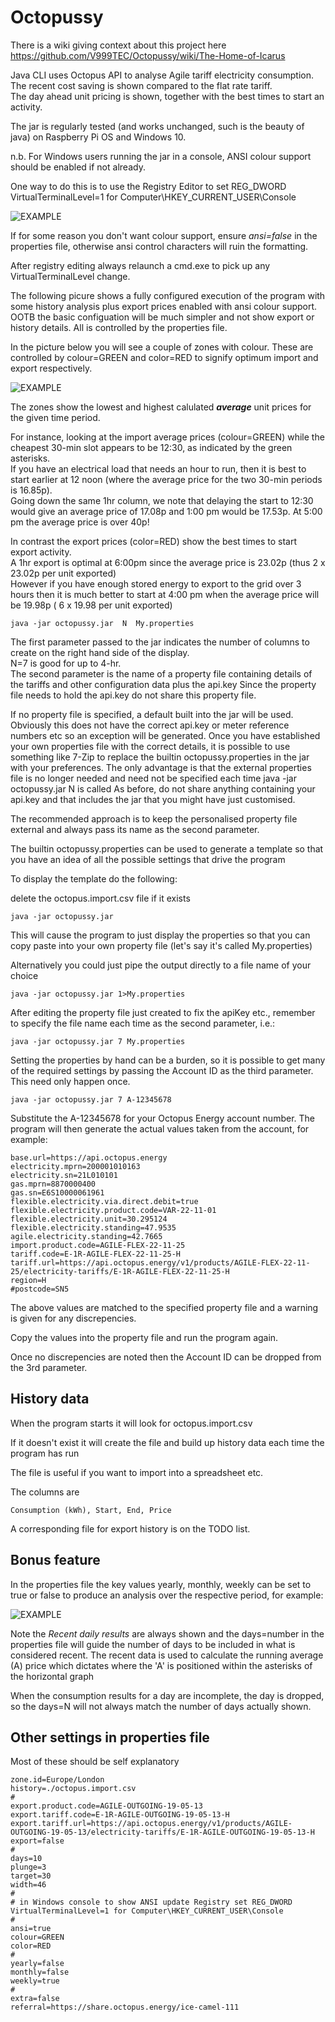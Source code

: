 # Octopussy

There is a wiki giving context about this project here https://github.com/V999TEC/Octopussy/wiki/The-Home-of-Icarus  

Java CLI uses Octopus API to analyse Agile tariff electricity consumption.  
The recent cost saving is shown compared to the flat rate tariff.  
The day ahead unit pricing is shown, together with the best times to start an activity.

The jar is regularly tested (and works unchanged, such is the beauty of java) on Raspberry Pi OS and Windows 10.

n.b.
For Windows users running the jar in a console, ANSI colour support should be enabled if not already.

One way to do this is to  use the Registry Editor to
set REG_DWORD VirtualTerminalLevel=1 for Computer\HKEY_CURRENT_USER\Console

![EXAMPLE](/assets/Octopussy4.JPG?raw=true "Picture 4")

If for some reason you don't want colour support, ensure *ansi=false* in the properties file, otherwise ansi control characters will ruin the formatting.

After registry editing always relaunch a cmd.exe to pick up any VirtualTerminalLevel change.

The following picure shows a fully configured execution of the program with some history analysis plus export prices enabled with ansi colour support.
OOTB the basic configuation will be much simpler and not show export or history details. All is controlled by the properties file.

In the picture below you will see a couple of zones with colour. These are controlled by colour=GREEN and color=RED to signify optimum import and export respectively.

![EXAMPLE](/assets/Octopussy6.JPG?raw=true "Picture 6")

The zones show the lowest and highest calulated _**average**_ unit prices for the given time period.

For instance, looking at the import average prices (colour=GREEN) while the cheapest 30-min slot appears to be 12:30, as indicated by the green asterisks.  
If you have an electrical load that needs an hour to run, then it is best to start earlier at 12 noon (where the average price for the two 30-min periods is 16.85p).  
Going down the same 1hr column, we note that delaying the start to 12:30 would give an average price of 17.08p and 1:00 pm would be 17.53p. At 5:00 pm the average price is over 40p!

In contrast the export prices (color=RED) show the best times to start export activity.  
A 1hr export is optimal at 6:00pm since the average price is 23.02p (thus 2 x 23.02p per unit exported)  
However if you have enough stored energy to export to the grid over 3 hours then it is much better to start at 4:00 pm when the average price will be 19.98p ( 6 x 19.98 per unit exported)

```
java -jar octopussy.jar  N  My.properties
```
The first parameter passed to the jar indicates the number of columns to create on the right hand side of the display.  
N=7 is good for up to 4-hr.  
The second parameter is the name of a property file containing details of the tariffs and other configuration data plus the api.key
Since the property file needs to hold the api.key do not share this property file.

If no property file is specified, a default built into the jar will be used. Obviously this does not have the correct api.key or meter reference numbers etc so an exception will be generated.
Once you have established your own properties file with the correct details, it is possible to use something like 7-Zip to replace the builtin octopussy.properties in the jar with your preferences.
The only advantage is that the external properties file is no longer needed and need not be specified each time java -jar octopussy.jar N is called
As before, do not share anything containing your api.key and that includes the jar that you might have just customised.

The recommended approach is to keep the personalised property file external and always pass its name as the second parameter.

The builtin octopussy.properties can be used to generate a template so that you have an idea of all the possible settings that drive the program

To display the template do the following:

delete the octopus.import.csv file if it exists

```
java -jar octopussy.jar
```
This will cause the program to just display the properties so that you can copy paste into your own property file (let's say it's called My.properties)

Alternatively you could just pipe the output directly to a file name of your choice

```
java -jar octopussy.jar 1>My.properties
```

After editing the property file just created to fix the apiKey etc., remember to specify the file name each time as the second parameter, i.e.:

```
java -jar octopussy.jar 7 My.properties
```

Setting the properties by hand can be a burden, so it is possible to get many of the required settings by passing the Account ID as the third parameter.  
This need only happen once.

```
java -jar octopussy.jar 7 A-12345678
```

Substitute the A-12345678 for your Octopus Energy account number.  The program will then generate the actual values taken from the account, for example:

```
base.url=https://api.octopus.energy
electricity.mprn=200001010163
electricity.sn=21L010101
gas.mprn=8870000400
gas.sn=E6S10000061961
flexible.electricity.via.direct.debit=true
flexible.electricity.product.code=VAR-22-11-01
flexible.electricity.unit=30.295124
flexible.electricity.standing=47.9535
agile.electricity.standing=42.7665
import.product.code=AGILE-FLEX-22-11-25
tariff.code=E-1R-AGILE-FLEX-22-11-25-H
tariff.url=https://api.octopus.energy/v1/products/AGILE-FLEX-22-11-25/electricity-tariffs/E-1R-AGILE-FLEX-22-11-25-H
region=H
#postcode=SN5
```

The above values are matched to the specified property file and a warning is given for any discrepencies.

Copy the values into the property file and run the program again.

Once no discrepencies are noted then the Account ID can be dropped from the 3rd parameter.

## History data


When the program starts it will look for octopus.import.csv

If it doesn't exist it will create the file and build up history data each time the program has run

The file is useful if you want to import into a spreadsheet etc.

The columns are 
```
Consumption (kWh), Start, End, Price
```

A corresponding file for export history is on the TODO list.

## Bonus feature

In the properties file the key values yearly, monthly, weekly can be set to true or false to produce an analysis over the respective period, for example:

![EXAMPLE](/assets/Octopussy3.JPG?raw=true "Picture 3")

Note the *Recent daily results* are always shown and the days=number in the properties file will guide the number of days to be included in what is considered recent.
The recent data is used to calculate the running average (A) price which dictates where the 'A' is positioned within the asterisks of the horizontal graph

When the consumption results for a day are incomplete, the day is dropped, so the days=N will not always match the number of days actually shown. 


## Other settings in properties file

Most of these should be self explanatory

```
zone.id=Europe/London
history=./octopus.import.csv
#
export.product.code=AGILE-OUTGOING-19-05-13
export.tariff.code=E-1R-AGILE-OUTGOING-19-05-13-H
export.tariff.url=https://api.octopus.energy/v1/products/AGILE-OUTGOING-19-05-13/electricity-tariffs/E-1R-AGILE-OUTGOING-19-05-13-H
export=false
#
days=10
plunge=3
target=30
width=46
#
# in Windows console to show ANSI update Registry set REG_DWORD VirtualTerminalLevel=1 for Computer\HKEY_CURRENT_USER\Console
#
ansi=true
colour=GREEN
color=RED
#
yearly=false
monthly=false
weekly=true
#
extra=false
referral=https://share.octopus.energy/ice-camel-111
```
